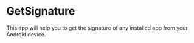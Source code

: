 # GetSignature
This app will help you to get the signature of any installed app from your Android device.
